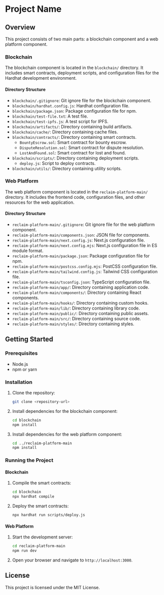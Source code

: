 # Project Name

## Overview

This project consists of two main parts: a blockchain component and a web platform component.

### Blockchain

The blockchain component is located in the `blockchain/` directory. It includes smart contracts, deployment scripts, and configuration files for the Hardhat development environment.

#### Directory Structure

- `blockchain/.gitignore`: Git ignore file for the blockchain component.
- `blockchain/hardhat.config.js`: Hardhat configuration file.
- `blockchain/package.json`: Package configuration file for npm.
- `blockchain/test-file.txt`: A test file.
- `blockchain/test-ipfs.js`: A test script for IPFS.
- `blockchain/artifacts/`: Directory containing build artifacts.
- `blockchain/cache/`: Directory containing cache files.
- `blockchain/contracts/`: Directory containing smart contracts.
  - `BountyEscrow.sol`: Smart contract for bounty escrow.
  - `DisputeResolution.sol`: Smart contract for dispute resolution.
  - `LostAndFound.sol`: Smart contract for lost and found.
- `blockchain/scripts/`: Directory containing deployment scripts.
  - `deploy.js`: Script to deploy contracts.
- `blockchain/utils/`: Directory containing utility scripts.

### Web Platform

The web platform component is located in the `reclaim-platform-main/` directory. It includes the frontend code, configuration files, and other resources for the web application.

#### Directory Structure

- `reclaim-platform-main/.gitignore`: Git ignore file for the web platform component.
- `reclaim-platform-main/components.json`: JSON file for components.
- `reclaim-platform-main/next.config.js`: Next.js configuration file.
- `reclaim-platform-main/next.config.mjs`: Next.js configuration file in ES module format.
- `reclaim-platform-main/package.json`: Package configuration file for npm.
- `reclaim-platform-main/postcss.config.mjs`: PostCSS configuration file.
- `reclaim-platform-main/tailwind.config.js`: Tailwind CSS configuration file.
- `reclaim-platform-main/tsconfig.json`: TypeScript configuration file.
- `reclaim-platform-main/app/`: Directory containing application code.
- `reclaim-platform-main/components/`: Directory containing React components.
- `reclaim-platform-main/hooks/`: Directory containing custom hooks.
- `reclaim-platform-main/lib/`: Directory containing library code.
- `reclaim-platform-main/public/`: Directory containing public assets.
- `reclaim-platform-main/src/`: Directory containing source code.
- `reclaim-platform-main/styles/`: Directory containing styles.

## Getting Started

### Prerequisites

- Node.js
- npm or yarn

### Installation

1. Clone the repository:

    ```sh
    git clone <repository-url>
    ```

2. Install dependencies for the blockchain component:

    ```sh
    cd blockchain
    npm install
    ```

3. Install dependencies for the web platform component:

    ```sh
    cd ../reclaim-platform-main
    npm install
    ```

### Running the Project

#### Blockchain

1. Compile the smart contracts:

    ```sh
    cd blockchain
    npx hardhat compile
    ```

2. Deploy the smart contracts:

    ```sh
    npx hardhat run scripts/deploy.js
    ```

#### Web Platform

1. Start the development server:

    ```sh
    cd reclaim-platform-main
    npm run dev
    ```

2. Open your browser and navigate to `http://localhost:3000`.

## License

This project is licensed under the MIT License.